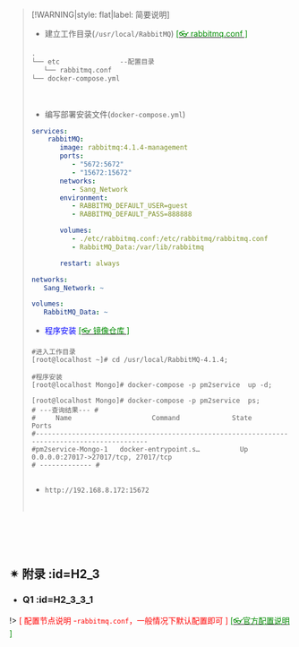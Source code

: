 <br/>

>[!WARNING|style: flat|label: 简要说明]
>
>- 建立工作目录(`/usr/local/RabbitMQ`) [<span style='color:#008B00'>[👓 rabbitmq.conf ]</span>](#h2_3_3_1)
>
>```tex
>.
>└── etc               --配置目录
>    └── rabbitmq.conf
>└── docker-compose.yml
>
>
>```
>
><br/>
>
>- 编写部署安装文件(`docker-compose.yml`)
>
>```yaml
>services:
>     rabbitMQ:
>        image: rabbitmq:4.1.4-management
>        ports:
>           - "5672:5672"
>           - "15672:15672"
>        networks:
>           - Sang_Network
>        environment:
>           - RABBITMQ_DEFAULT_USER=guest
>           - RABBITMQ_DEFAULT_PASS=888888
> 
>        volumes:
>           - ./etc/rabbitmq.conf:/etc/rabbitmq/rabbitmq.conf
>           - RabbitMQ_Data:/var/lib/rabbitmq
> 
>        restart: always
> 
> networks:
>    Sang_Network: ~
> 
> volumes:
>    RabbitMQ_Data: ~
> 
> 
> ```
>    
> - <span style='color:Blue'>程序安装</span> [<span style='color:#008B00'>[👓 镜像仓库 ]</span>](https://hub.docker.com/_/rabbitmq ':target=_blank')  
>
>```shell
>#进入工作目录
>[root@localhost ~]# cd /usr/local/RabbitMQ-4.1.4; 
>
>#程序安装
>[root@localhost Mongo]# docker-compose -p pm2service  up -d;
>
>[root@localhost Mongo]# docker-compose -p pm2service  ps;
># ---查询结果--- #
>#     Name                    Command             State                 Ports              
>#--------------------------------------------------------------------------------------------
>#pm2service-Mongo-1   docker-entrypoint.s…          Up      0.0.0.0:27017->27017/tcp, 27017/tcp
># ------------- #
>
>
>```
>
>- `http://192.168.8.172:15672`
>
><br/>
>
>







<br/>

<br/>

<br/>

## ✴ 附录 :id=H2_3 <!-- {docsify-ignore} -->

- ### Q1 :id=H2_3_3_1 <!-- {docsify-ignore} -->

!> <span style='color:red'>[ 配置节点说明 -`rabbitmq.conf`，一般情况下默认配置即可 ]</span> [<span style='color:#008B00'>[👓官方配置说明 ]</span>](https://www.rabbitmq.com/docs/configure#configuration-files ':target=_blank')

```yaml




```

